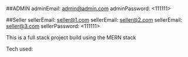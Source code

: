##ADMIN
adminEmail: <admin@admin.com>
adminPassword: <111111>

##Seller
sellerEmail: <seller@1.com>
sellerEmail: <seller@2.com>
sellerEmail: <seller@3.com>
sellerPassword: <111111>

This is a full stack project build using the MERN stack

Tech used: 
  #
